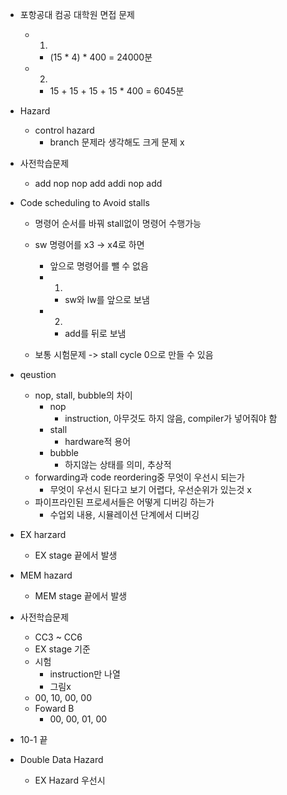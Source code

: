 - 포항공대 컴공 대학원 면접 문제
	- 1)
		-  (15 * 4) * 400 = 24000분
	- 2)
		- 15 + 15 + 15 + 15 * 400 = 6045분

- Hazard
	- control hazard
		- branch 문제라 생각해도 크게 문제 x

- 사전학습문제
	- add nop nop add addi nop add

- Code scheduling to Avoid stalls
	- 명령어 순서를 바꿔 stall없이 명령어 수행가능

	- sw 명령어를 x3 -> x4로 하면
		- 앞으로 명령어를 뺄 수 없음
		- 1)
			- sw와 lw를 앞으로 보냄
		- 2)
			- add를 뒤로 보냄
	- 보통 시험문제 -> stall cycle 0으로 만들 수 있음

- qeustion
	- nop, stall, bubble의 차이
		- nop
			- instruction, 아무것도 하지 않음, compiler가 넣어줘야 함
		- stall
			- hardware적 용어
		- bubble
			- 하지않는 상태를 의미, 추상적
	- forwarding과 code reordering중 무엇이 우선시 되는가
		- 무엇이 우선시 된다고 보기 어렵다, 우선순위가 있는것 x
	- 파이프라인된 프로세서들은 어떻게 디버깅 하는가
		- 수업외 내용, 시뮬레이션 단계에서 디버깅

- EX harzard
	- EX stage 끝에서 발생
- MEM hazard
	- MEM stage 끝에서 발생

- 사전학습문제
	- CC3 ~ CC6
	- EX stage 기준
	- 시험
		- instruction만 나열
		- 그림x
	- 00, 10, 00, 00
	- Foward B
		- 00, 00, 01, 00

- 10-1 끝

- Double Data Hazard
	- EX Hazard 우선시
